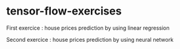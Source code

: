 # tensor-flow-exercises

First exercice : house prices prediction by using linear regression

Second exercice : house prices prediction by using neural network
